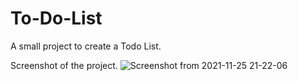 # To-Do-List

A small project to create a Todo List.


Screenshot of the project.
![Screenshot from 2021-11-25 21-22-06](https://user-images.githubusercontent.com/43684497/143471560-33e7860e-9462-406a-b11a-1d158eaa1cea.png)

